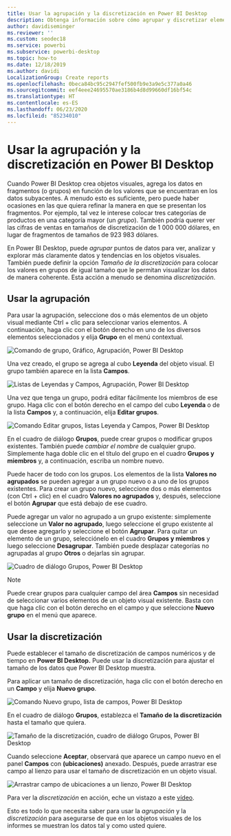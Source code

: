 ```yaml
---
title: Usar la agrupación y la discretización en Power BI Desktop
description: Obtenga información sobre cómo agrupar y discretizar elementos en Power BI Desktop.
author: davidiseminger
ms.reviewer: ''
ms.custom: seodec18
ms.service: powerbi
ms.subservice: powerbi-desktop
ms.topic: how-to
ms.date: 12/18/2019
ms.author: davidi
LocalizationGroup: Create reports
ms.openlocfilehash: 0beca84bc95c2947fef500fb9e3a9e5c377a0a46
ms.sourcegitcommit: eef4eee24695570ae3186b4d8d99660df16bf54c
ms.translationtype: HT
ms.contentlocale: es-ES
ms.lasthandoff: 06/23/2020
ms.locfileid: "85234010"
---
```

# <a name="use-grouping-and-binning-in-power-bi-desktop"></a>Usar la agrupación y la discretización en Power BI Desktop
Cuando Power BI Desktop crea objetos visuales, agrega los datos en fragmentos (o grupos) en función de los valores que se encuentran en los datos subyacentes. A menudo esto es suficiente, pero puede haber ocasiones en las que quiera refinar la manera en que se presentan los fragmentos. Por ejemplo, tal vez le interese colocar tres categorías de productos en una categoría mayor (un *grupo*). También podría querer ver las cifras de ventas en tamaños de discretización de 1 000 000 dólares, en lugar de fragmentos de tamaños de 923 983 dólares.

En Power BI Desktop, puede *agrupar* puntos de datos para ver, analizar y explorar más claramente datos y tendencias en los objetos visuales. También puede definir la opción *Tamaño de la discretización* para colocar los valores en grupos de igual tamaño que le permitan visualizar los datos de manera coherente. Esta acción a menudo se denomina *discretización*.

## <a name="using-grouping"></a>Usar la agrupación
Para usar la agrupación, seleccione dos o más elementos de un objeto visual mediante Ctrl + clic para seleccionar varios elementos. A continuación, haga clic con el botón derecho en uno de los diversos elementos seleccionados y elija **Grupo** en el menú contextual.

![Comando de grupo, Gráfico, Agrupación, Power BI Desktop](media/desktop-grouping-and-binning/grouping-binning_1.png)

Una vez creado, el grupo se agrega al cubo **Leyenda** del objeto visual. El grupo también aparece en la lista **Campos**.

![Listas de Leyendas y Campos, Agrupación, Power BI Desktop](media/desktop-grouping-and-binning/grouping-binning_2.png)

Una vez que tenga un grupo, podrá editar fácilmente los miembros de ese grupo. Haga clic con el botón derecho en el campo del cubo **Leyenda** o de la lista **Campos** y, a continuación, elija **Editar grupos**.

![Comando Editar grupos, listas Leyenda y Campos, Power BI Desktop](media/desktop-grouping-and-binning/grouping-binning_3.png)

En el cuadro de diálogo **Grupos**, puede crear grupos o modificar grupos existentes. También puede *cambiar el nombre* de cualquier grupo. Simplemente haga doble clic en el título del grupo en el cuadro **Grupos y miembros** y, a continuación, escriba un nombre nuevo.

Puede hacer de todo con los grupos. Los elementos de la lista **Valores no agrupados** se pueden agregar a un grupo nuevo o a uno de los grupos existentes. Para crear un grupo nuevo, seleccione dos o más elementos (con Ctrl + clic) en el cuadro **Valores no agrupados** y, después, seleccione el botón **Agrupar** que está debajo de ese cuadro.

Puede agregar un valor no agrupado a un grupo existente: simplemente seleccione un **Valor no agrupado**, luego seleccione el grupo existente al que desee agregarlo y seleccione el botón **Agrupar**. Para quitar un elemento de un grupo, selecciónelo en el cuadro **Grupos y miembros** y luego seleccione **Desagrupar**. También puede desplazar categorías no agrupadas al grupo **Otros** o dejarlas sin agrupar.

![Cuadro de diálogo Grupos, Power BI Desktop](media/desktop-grouping-and-binning/grouping-binning_4.png)

> [!NOTE]
> Puede crear grupos para cualquier campo del área **Campos** sin necesidad de seleccionar varios elementos de un objeto visual existente. Basta con que haga clic con el botón derecho en el campo y que seleccione **Nuevo grupo** en el menú que aparece.

## <a name="using-binning"></a>Usar la discretización
Puede establecer el tamaño de discretización de campos numéricos y de tiempo en **Power BI Desktop.** Puede usar la discretización para ajustar el tamaño de los datos que Power BI Desktop muestra.

Para aplicar un tamaño de discretización, haga clic con el botón derecho en un **Campo** y elija **Nuevo grupo**.

![Comando Nuevo grupo, lista de campos, Power BI Desktop](media/desktop-grouping-and-binning/grouping-binning_5.png)

En el cuadro de diálogo **Grupos**, establezca el **Tamaño de la discretización** hasta el tamaño que quiera.

![Tamaño de la discretización, cuadro de diálogo Grupos, Power BI Desktop](media/desktop-grouping-and-binning/grouping-binning_6.png)

Cuando seleccione **Aceptar**, observará que aparece un campo nuevo en el panel **Campos** con **(ubicaciones)** anexado. Después, puede arrastrar ese campo al lienzo para usar el tamaño de discretización en un objeto visual.

![Arrastrar campo de ubicaciones a un lienzo, Power BI Desktop](media/desktop-grouping-and-binning/grouping-binning_7.png)

Para ver la *discretización* en acción, eche un vistazo a este [vídeo](https://www.youtube.com/watch?v=BRvdZSfO0DY).

Esto es todo lo que necesita saber para usar la *agrupación* y la *discretización* para asegurarse de que en los objetos visuales de los informes se muestran los datos tal y como usted quiere.
